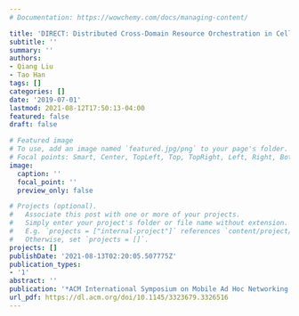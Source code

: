 ```yaml
---
# Documentation: https://wowchemy.com/docs/managing-content/

title: 'DIRECT: Distributed Cross-Domain Resource Orchestration in Cellular Edge Computing'
subtitle: ''
summary: ''
authors:
- Qiang Liu
- Tao Han
tags: []
categories: []
date: '2019-07-01'
lastmod: 2021-08-12T17:50:13-04:00
featured: false
draft: false

# Featured image
# To use, add an image named `featured.jpg/png` to your page's folder.
# Focal points: Smart, Center, TopLeft, Top, TopRight, Left, Right, BottomLeft, Bottom, BottomRight.
image:
  caption: ''
  focal_point: ''
  preview_only: false

# Projects (optional).
#   Associate this post with one or more of your projects.
#   Simply enter your project's folder or file name without extension.
#   E.g. `projects = ["internal-project"]` references `content/project/deep-learning/index.md`.
#   Otherwise, set `projects = []`.
projects: []
publishDate: '2021-08-13T02:20:05.507775Z'
publication_types:
- '1'
abstract: ''
publication: '*ACM International Symposium on Mobile Ad Hoc Networking and Computing (MobiHoc)*'
url_pdf: https://dl.acm.org/doi/10.1145/3323679.3326516
---
```

